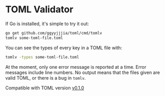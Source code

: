 # TOML Validator

If Go is installed, it's simple to try it out:

```bash
go get github.com/ggyyjjjia/toml/cmd/tomlv
tomlv some-toml-file.toml
```

You can see the types of every key in a TOML file with:

```bash
tomlv -types some-toml-file.toml
```

At the moment, only one error message is reported at a time. Error messages
include line numbers. No output means that the files given are valid TOML, or 
there is a bug in `tomlv`.

Compatible with TOML version
[v0.1.0](https://github.com/mojombo/toml/blob/master/versions/toml-v0.1.0.md)

